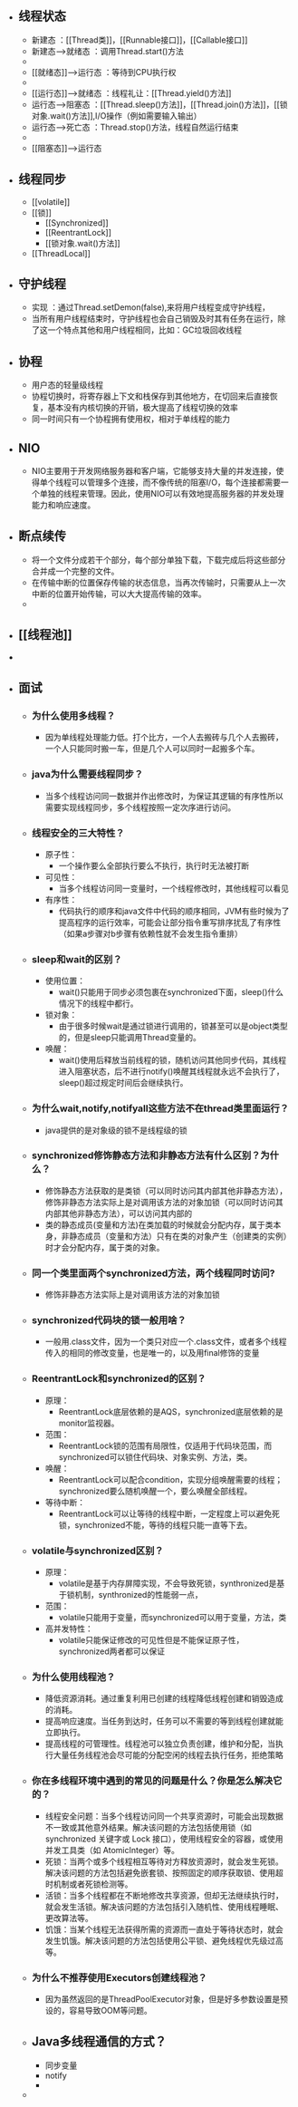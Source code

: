 - ## 线程状态
	- 新建态 ：[[Thread类]]，[[Runnable接口]]，[[Callable接口]]
	- 新建态-->就绪态 ：调用Thread.start()方法
	-
	- [[就绪态]]-->运行态 ：等待到CPU执行权
	-
	- [[运行态]]-->就绪态 ：线程礼让：[[Thread.yield()方法]]
	- 运行态-->阻塞态 ：[[Thread.sleep()方法]]，[[Thread.join()方法]]，[[锁对象.wait()方法]],I/O操作（例如需要输入输出）
	- 运行态-->死亡态 ：Thread.stop()方法，线程自然运行结束
	-
	- [[阻塞态]]—>运行态
- ## 线程同步
	- [[volatile]]
	- [[锁]]
		- [[Synchronized]]
		- [[ReentrantLock]]
		- [[锁对象.wait()方法]]
	- [[ThreadLocal]]
- ## 守护线程
	- 实现 ：通过Thread.setDemon(false),来将用户线程变成守护线程，
	- 当所有用户线程结束时，守护线程也会自己销毁及时其有任务在运行，除了这一个特点其他和用户线程相同，比如：GC垃圾回收线程
- ## 协程
	- 用户态的轻量级线程
	- 协程切换时，将寄存器上下文和栈保存到其他地方，在切回来后直接恢复，基本没有内核切换的开销，极大提高了线程切换的效率
	- 同一时间只有一个协程拥有使用权，相对于单线程的能力
- ## NIO
	- NIO主要用于开发网络服务器和客户端，它能够支持大量的并发连接，使得单个线程可以管理多个连接，而不像传统的阻塞I/O，每个连接都需要一个单独的线程来管理。因此，使用NIO可以有效地提高服务器的并发处理能力和响应速度。
- ## 断点续传
	- 将一个文件分成若干个部分，每个部分单独下载，下载完成后将这些部分合并成一个完整的文件。
	- 在传输中断的位置保存传输的状态信息，当再次传输时，只需要从上一次中断的位置开始传输，可以大大提高传输的效率。
	-
- ## [[线程池]]
-
- ## 面试
	- ### 为什么使用多线程？
		- 因为单线程处理能力低。打个比方，一个人去搬砖与几个人去搬砖，一个人只能同时搬一车，但是几个人可以同时一起搬多个车。
	- ### java为什么需要线程同步？
		- 当多个线程访问同一数据并作出修改时，为保证其逻辑的有序性所以需要实现线程同步，多个线程按照一定次序进行访问。
	- ### 线程安全的三大特性？
		- 原子性：
			- 一个操作要么全部执行要么不执行，执行时无法被打断
		- 可见性：
			- 当多个线程访问同一变量时，一个线程修改时，其他线程可以看见
		- 有序性：
			- 代码执行的顺序和java文件中代码的顺序相同，JVM有些时候为了提高程序的运行效率，可能会让部分指令重写排序扰乱了有序性（如果a步骤对b步骤有依赖性就不会发生指令重排）
	- ### sleep和wait的区别？
		- 使用位置：
			- wait()只能用于同步必须包裹在synchronized下面，sleep()什么情况下的线程中都行。
		- 锁对象：
			- 由于很多时候wait是通过锁进行调用的，锁甚至可以是object类型的，但是sleep只能调用Thread变量的。
		- 唤醒：
			- wait()使用后释放当前线程的锁，随机访问其他同步代码，其线程进入阻塞状态，后不进行notify()唤醒其线程就永远不会执行了，sleep()超过规定时间后会继续执行。
	- ### 为什么wait,notify,notifyall这些方法不在thread类里面运行？
		- java提供的是对象级的锁不是线程级的锁
	- ### synchronized修饰静态方法和非静态方法有什么区别？为什么？
		- 修饰静态方法获取的是类锁（可以同时访问其内部其他非静态方法），修饰非静态方法实际上是对调用该方法的对象加锁（可以同时访问其内部其他非静态方法），可以访问其内部的
		- 类的静态成员(变量和方法)在类加载的时候就会分配内存，属于类本身，非静态成员（变量和方法）只有在类的对象产生（创建类的实例）时才会分配内存，属于类的对象。
	- ### 同一个类里面两个synchronized方法，两个线程同时访问?
		- 修饰非静态方法实际上是对调用该方法的对象加锁
	- ### synchronized代码块的锁一般用啥？
		- 一般用.class文件，因为一个类只对应一个.class文件，或者多个线程传入的相同的修改变量，也是唯一的，以及用final修饰的变量
	- ### ReentrantLock和synchronized的区别？
		- 原理：
			- ReentrantLock底层依赖的是AQS，synchronized底层依赖的是monitor监视器。
		- 范围：
			- ReentrantLock锁的范围有局限性，仅适用于代码块范围，而synchronized可以锁住代码块、对象实例、方法，类。
		- 唤醒：
			- ReentrantLock可以配合condition，实现分组唤醒需要的线程；synchronized要么随机唤醒一个，要么唤醒全部线程。
		- 等待中断：
			- ReentrantLock可以让等待的线程中断，一定程度上可以避免死锁，synchronized不能，等待的线程只能一直等下去。
	- ### volatile与synchronized区别？
		- 原理：
			- volatile是基于内存屏障实现，不会导致死锁，synthronized是基于锁机制，synthronized的性能弱一点，
		- 范围：
			- volatile只能用于变量，而synchronized可以用于变量，方法，类
		- 高并发特性：
			- volatile只能保证修改的可见性但是不能保证原子性，synchronized两者都可以保证
	- ### 为什么使用线程池？
		- 降低资源消耗。通过重复利用已创建的线程降低线程创建和销毁造成的消耗。
		- 提高响应速度。当任务到达时，任务可以不需要的等到线程创建就能立即执行。
		- 提高线程的可管理性。线程池可以独立负责创建，维护和分配，当执行大量任务线程池会尽可能的分配空闲的线程去执行任务，拒绝策略
	- ### 你在多线程环境中遇到的常见的问题是什么？你是怎么解决它的？
		- 线程安全问题：当多个线程访问同一个共享资源时，可能会出现数据不一致或其他意外结果。解决该问题的方法包括使用锁（如 synchronized 关键字或 Lock 接口），使用线程安全的容器，或使用并发工具类（如 AtomicInteger）等。
		- 死锁：当两个或多个线程相互等待对方释放资源时，就会发生死锁。解决该问题的方法包括避免嵌套锁、按照固定的顺序获取锁、使用超时机制或者死锁检测等。
		- 活锁：当多个线程都在不断地修改共享资源，但却无法继续执行时，就会发生活锁。解决该问题的方法包括引入随机性、使用线程睡眠、更改算法等。
		- 饥饿：当某个线程无法获得所需的资源而一直处于等待状态时，就会发生饥饿。解决该问题的方法包括使用公平锁、避免线程优先级过高等。
	- ### 为什么不推荐使用Executors创建线程池？
		- 因为虽然返回的是ThreadPoolExecutor对象，但是好多参数设置是预设的，容易导致OOM等问题。
	- ## Java多线程通信的方式？
		- 同步变量
		- notify
		-
	-